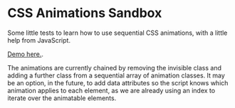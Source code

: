 CSS Animations Sandbox
===

Some little tests to learn how to use sequential CSS animations, with a little help from JavaScript.

[Demo here.](http://inestavares.github.io/CSSAnimations/).


The animations are currently chained by removing the invisible class and adding a further class from a sequential array of animation classes. It may be an option, in the future, to add data attributes so the script knows which animation applies to each element, as we are already using an index to iterate over the animatable elements.
